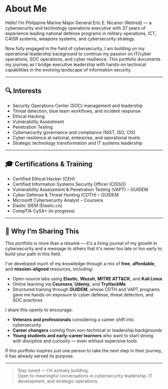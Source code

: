 # About Me

Hello! I’m Philippine Marine Major General Eric E. Nicanor (Retired) — a cybersecurity and technology operations executive with 37 years of experience leading national defense programs in military operations, ICT, C4ISR systems, weapons systems, and cybersecurity strategy.

Now fully engaged in the field of cybersecurity, I am building on my operational leadership background to continue my passion on IT/cyber operations, SOC operations, and cyber resilience. This portfolio documents my journey as I bridge executive leadership with hands-on technical capabilities in the evolving landscape of information security.

---

## 🔍 Interests

- Security Operations Center (SOC) management and leadership  
- Threat detection, blue team workflows, and incident response
- Ethical Hacking
- Vulnerability Assestment
- Penetration Testing  
- Cybersecurity governance and compliance (NIST, ISO, CIS)  
- Cyber resilience at national, enterprise, and operational levels  
- Strategic technology transformation and IT systems leadership  

---

## 🎓 Certifications & Training

- Certified Ethical Hacker (CEH)
- Certified Information Systems Security Officer (CISSO)
- Vulnerability Assessment & Penetration Testing (VAPT) – GUIDEM
- Cyber Defense & Threat Hunting (CDTH) – GUIDEM
- Microsoft Cybersecurity Analyst – Coursera
- Elastic SIEM (Elastic.co)
- CompTIA CySA+ (in progress)

---

## 🌱 Why I’m Sharing This

This portfolio is more than a résumé — it's a living journal of my growth in cybersecurity and a message to others that it's never too late or too early to build your path in this field.

I've developed much of my knowledge through a mix of **free**, **affordable**, and **mission-aligned** resources, including:

- Open-source labs using **Elastic**, **Wazuh**, **MITRE ATT&CK**, and **Kali Linux**
- Online learning via **Coursera**, **Udemy**, and **TryHackMe**
- Structured training through **GUIDEM**, whose CDTH and VAPT programs gave me hands-on exposure to cyber defense, threat detection, and SOC practices

I share this openly to encourage:
- **Veterans and professionals** considering a career shift into cybersecurity
- **Career changers** coming from non-technical or leadership backgrounds
- **Young students and early-career learners** who want to start strong with discipline and curiosity — even without expensive tools

If this portfolio inspires just one person to take the next step in their journey, it has already served its purpose.

---

> Stay tuned — I’m actively building.  
> Open to meaningful conversations in cybersecurity leadership, IT development, and strategic operations.

